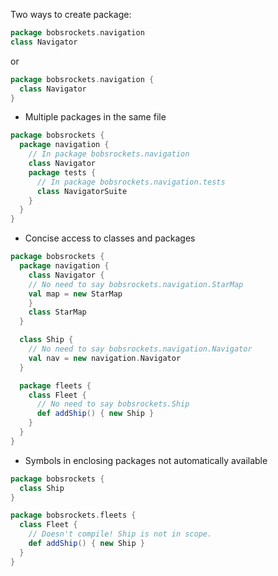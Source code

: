 Two ways to create package:

```scala
package bobsrockets.navigation
class Navigator
```
or
```scala
package bobsrockets.navigation {
  class Navigator
}
```

* Multiple packages in the same file
```scala
package bobsrockets {
  package navigation {
    // In package bobsrockets.navigation
    class Navigator
    package tests {
      // In package bobsrockets.navigation.tests
      class NavigatorSuite
    }
  }
}
```

* Concise access to classes and packages
```scala
package bobsrockets {
  package navigation {
    class Navigator {
    // No need to say bobsrockets.navigation.StarMap
    val map = new StarMap
    }
    class StarMap
  }

  class Ship {
    // No need to say bobsrockets.navigation.Navigator
    val nav = new navigation.Navigator
  }

  package fleets {
    class Fleet {
      // No need to say bobsrockets.Ship
      def addShip() { new Ship }
    }
  }
}
```

* Symbols in enclosing packages not automatically available
```scala
package bobsrockets {
  class Ship
}

package bobsrockets.fleets {
  class Fleet {
    // Doesn't compile! Ship is not in scope.
    def addShip() { new Ship }
  }
}
```
